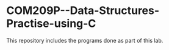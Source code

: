 # COM209P--Data-Structures-Practise-using-C

This repository includes the programs done as part of this lab.
